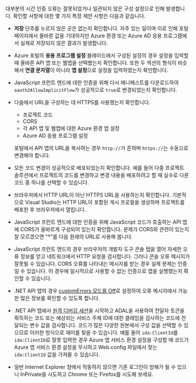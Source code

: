 대부분의 시간 인증 오류는 잘못되었거나 일관되지 않은 구성 설정으로 인해 발생합니다. 확인할 사항에 대한 몇 가지 특정 제안 사항은 다음과 같습니다.

* **저장** 단추를 누르지 않은 곳은 없는지 확인합니다. 자주 있는 일이며 이로 인해 포털 페이지에서 올바른 값을 기대하지만 Azure 환경 또는 Azure AD 응용 프로그램에서 실제로 저장되지 않은 결과가 발생합니다.
* Azure 포털의 **응용 프로그램 설정** 블레이드에서 구성된 설정의 경우 설정을 입력할 때 올바른 API 앱 또는 웹앱을 선택했는지 확인합니다. 또한 두 섹션의 형식이 비슷해서 **연결 문자열**이 아니라 **앱 설정**으로 설정을 입력하였는지 확인합니다.
* JavaScript 프런트 엔드에 대한 인증을 위해 다시 매니페스트를 다운로드하여 `oauth2AllowImplicitFlow`가 성공적으로 `true`로 변경되었는지 확인합니다.
* 다음에서 URL을 구성하는 데 HTTPS를 사용했는지 확인합니다.

	* 프로젝트 코드
	* CORS
	* 각 API 앱 및 웹앱에 대한 Azure 환경 앱 설정
	* Azure AD 응용 프로그램 설정
	
	포털에서 API 앱의 URL을 복사하는 경우 `http://`가 흔하며 `https://`는 수동으로 변경해야 합니다.

* 모든 코드 변경이 성공적으로 배포되었는지 확인합니다. 예를 들어 다중 프로젝트 솔루션에서 프로젝트의 코드를 변경하고 변경 내용을 배포하려고 할 때 실수로 다른 코드 중 하나를 선택할 수 있습니다.
* 브라우저에서 HTTP URL이 아닌 HTTPS URL을 사용하는지 확인합니다. 기본적으로 Visual Studio는 HTTP URL이 포함된 게시 프로필을 생성하며 프로젝트를 배포한 후 브라우저에서 열립니다.
* JavaScript 프런트 엔드에 대한 인증을 위해 JavaScript 코드가 호출하는 API 앱에 CORS가 올바르게 구성되어 있는지 확인합니다. 문제가 CORS와 관련이 있는지 잘 모르겠으면 "*"를 다음 원래의 URL로 사용해 봅니다.
* JavaScript 프런트 엔드의 경우 브라우저의 개발자 도구 콘솔 탭을 열어 자세한 오류 정보를 얻고 네트워크에서 HTTP 요청을 검사합니다. 그러나 콘솔 오류 메시지가 잘못될 수 있습니다. CORS 오류를 나타내는 메시지를 받는 경우 실제 문제는 인증일 수 있습니다. 이 경우에 일시적으로 사용할 수 없는 인증으로 앱을 실행했는지 확인할 수 있습니다.
* .NET API 앱의 경우 [customErrors 모드를 Off](../app-service-web/web-sites-dotnet-troubleshoot-visual-studio.md#remoteview)로 설정하여 오류 메시지에서 가능한 많은 정보를 확인할 수 있도록 합니다.
* .NET API 앱에서 [원격 디버깅 세션](../app-service-web/web-sites-dotnet-troubleshoot-visual-studio.md#remotedebug)을 시작하고 ADAL을 사용하여 전달자 토큰을 획득하는 코드 또는 예상되는 서비스 주체 ID에 대한 클레임을 검사하는 코드에 전달되는 변수 값을 검사합니다. 코드가 많은 다양한 원본에서 구성 값을 선택할 수 있으므로 이러한 방식으로 재미를 찾을 수 있습니다. 예를 들어 `ida:ClientId`를 `ida:ClientID`로 잘못 입력한 경우 Azure 앱 서비스 환경 설정을 구성할 때 코드가 Azure 앱 서비스 환경 설정을 무시하고 Web.config 파일에서 찾는 `ida:ClientId` 값을 가져올 수 있습니다. 
* 일반 Internet Explorer 창에서 작동하지 않으면 기존 로그인이 방해가 될 수 있으니 InPrivate을 시도하고 Chrome 또는 Firefox를 시도해 보세요.

<!---HONumber=AcomDC_0309_2016-->